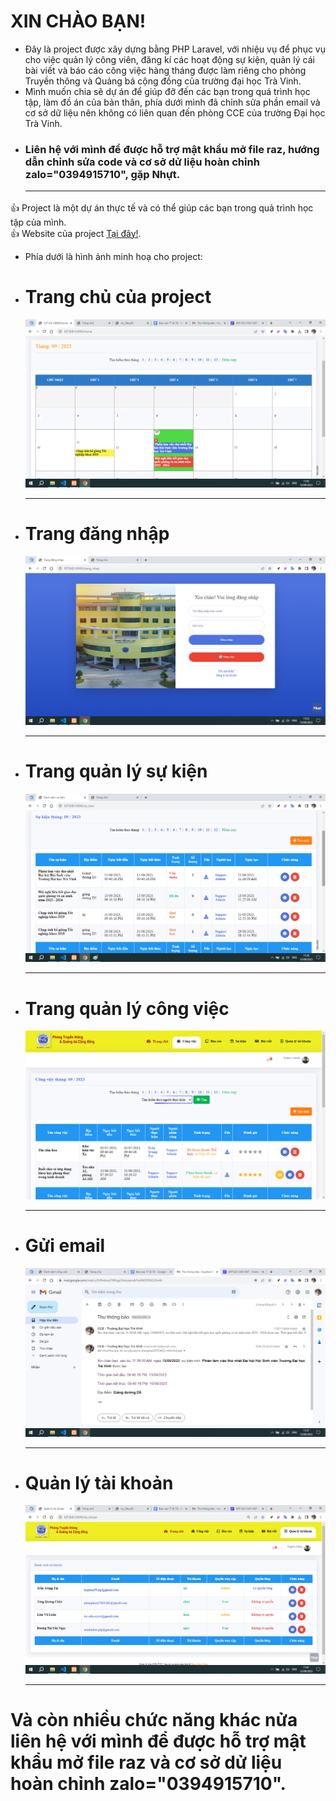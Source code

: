 # **XIN CHÀO BẠN!**<br>
  - Đây là project được xây dựng bằng PHP Laravel, với nhiệu vụ để phục vụ cho việc quản lý công viên, đăng kí các hoạt động sự kiện, quản lý cái bài viết và báo cáo công việc hàng tháng được làm riêng cho phòng Truyền thông và Quảng bá cộng đồng của trường đại học Trà Vinh.<br>
  - Mình muốn chia sẽ dự án để giúp đỡ đến các bạn trong quá trình học tập, làm đồ án của bản thân, phía dưới mình đã chỉnh sửa phần email và cơ sở dữ liệu nên không có liên quan đến phòng CCE của trường Đại học Trà Vinh.
  - ### Liên hệ với mình để được hỗ trợ mật khẩu mở file raz, hướng dẫn chỉnh sửa code và cơ sở dử liệu hoàn chỉnh zalo="0394915710", gặp Nhựt.<hr>
:+1: Project là một dự án thực tế và có thể giúp các bạn trong quả trình học tập của mình.<br>
:+1: Website của project <a href="https://sukientvu.online/event/public/home">Tại đây!</a>.<br>
  - Phía dưới là hình ảnh minh hoạ cho project:
  - # **Trang chủ của project**
    ![feature-image](https://github.com/nhut-py/laravel_phan_mem_cho_tvu/blob/main/img/trang_chu.jpg)<hr>
  - # **Trang đăng nhập**
    ![feature-image](https://github.com/nhut-py/laravel_phan_mem_cho_tvu/blob/main/img/dang_nhap.jpg)<hr>
  - # **Trang quản lý sự kiện**
    ![feature-image](https://github.com/nhut-py/laravel_phan_mem_cho_tvu/blob/main/img/ql_su_kien.jpg)<hr>
  - # **Trang quản lý công việc**
    ![feature-image](https://github.com/nhut-py/laravel_phan_mem_cho_tvu/blob/main/img/ql_cong_viec.jpg)<hr>
  - # **Gửi email**
    ![feature-image](https://github.com/nhut-py/laravel_phan_mem_cho_tvu/blob/main/img/gui_email.jpg)<hr>
  - # **Quản lý tài khoản**
    ![feature-image](https://github.com/nhut-py/laravel_phan_mem_cho_tvu/blob/main/img/tai_khoan.jpg)<hr>
# Và còn nhiều chức năng khác nửa liên hệ với mình để được hỗ trợ mật khẩu mở file raz và cơ sở dử liệu hoàn chỉnh zalo="0394915710".
